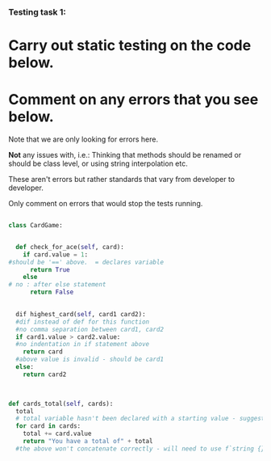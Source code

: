 ### Testing task 1:

# Carry out static testing on the code below.
# Comment on any errors that you see below.

Note that we are only looking for errors here.

**Not** any issues with, i.e.: 
Thinking that methods should be renamed or should be class level, or using string interpolation etc. 

These aren't errors but rather standards that vary from developer to developer. 

Only comment on errors that would stop the tests running.

```python

class CardGame:


  def check_for_ace(self, card):
    if card.value = 1:
#should be '==' above.  = declares variable
      return True
    else
# no : after else statement
      return False
   

  dif highest_card(self, card1 card2):
  #dif instead of def for this function
  #no comma separation between card1, card2
  if card1.value > card2.value:
  #no indentation in if statement above
    return card
  #above value is invalid - should be card1
  else:
    return card2
  


def cards_total(self, cards):
  total
  # total variable hasn't been declared with a starting value - suggest 0
  for card in cards:
    total += card.value
    return "You have a total of" + total
  #the above won't concatenate correctly - will need to use f`string {}`
  
```

